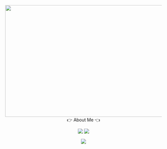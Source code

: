 <div align="center">
  <img src="https://github.com/user-attachments/assets/974fbe59-109f-47b1-97cf-7e16da23c40d" width="1080" height="360"/>
</div>

<div align="center">
  👉 About Me 👈
  <br/>
  <p>
    <a href="https://5kiran.tistory.com/" target="_blank"><img src="https://img.shields.io/badge/BLOG-282828?style=flat-square&logo=Tistory&logoColor=white"/></a>
    <a href="mailto:gilhwoan.develop@gmail.com" target="_blank"><img src="https://img.shields.io/badge/gilhwoan.develop@gmail.com-EA4335?style=flat-square&logo=Gmail&logoColor=white"/></a>
  </p>

  <p>
    <img src="https://img.shields.io/badge/NestJS-E0234E?style=for-the-badge&logo=nestjs&logoColor=white">
  </p>
</div>






